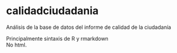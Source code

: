# calidadciudadania
Análisis de la base de datos del informe de calidad de la ciudadanía

Principalmente sintaxis de R y rmarkdown  
No html.

